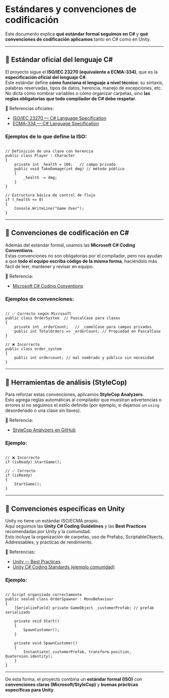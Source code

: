 # Estándares y convenciones de codificación

Este documento explica **qué estándar formal seguimos en C#** y **qué convenciones de codificación aplicamos** tanto en C# como en Unity.

---

## 📌 Estándar oficial del lenguaje C#

El proyecto sigue el **ISO/IEC 23270 (equivalente a ECMA-334)**, que es la **especificación oficial del lenguaje C#**.  
Este estándar define **cómo funciona el lenguaje a nivel técnico**: su sintaxis, palabras reservadas, tipos de datos, herencia, manejo de excepciones, etc.  
No dicta cómo nombrar variables o cómo organizar carpetas, sino **las reglas obligatorias que todo compilador de C# debe respetar**.

🔗 Referencias oficiales:  
- [ISO/IEC 23270 — C# Language Specification](https://www.iso.org/standard/75178.html)  
- [ECMA-334 — C# Language Specification](https://www.ecma-international.org/publications-and-standards/standards/ecma-334/)  

### Ejemplos de lo que define la ISO:

<pre><code class="language-cs">
// Definición de una clase con herencia
public class Player : Character
&#123;
    private int _health = 100;   // campo privado
    public void TakeDamage(int dmg) // método público
    &#123;
        _health -= dmg;
    &#125;
&#125;

// Estructura básica de control de flujo
if (_health &lt;= 0)
&#123;
    Console.WriteLine("Game Over");
&#125;
</code></pre>

---

## 📌 Convenciones de codificación en C#

Además del estándar formal, usamos las **Microsoft C# Coding Conventions**.  
Estas convenciones no son obligatorias por el compilador, pero nos ayudan a que **todo el equipo escriba código de la misma forma**, haciéndolo más fácil de leer, mantener y revisar en equipo.  

🔗 Referencia:  
- [Microsoft C# Coding Conventions](https://learn.microsoft.com/en-us/dotnet/csharp/fundamentals/coding-style/coding-conventions)

### Ejemplos de convenciones:

<pre><code class="language-cs">
// ✅ Correcto según Microsoft
public class OrderSystem  // PascalCase para clases
&#123;
    private int _orderCount;   // _camelCase para campos privados
    public int TotalOrders =&gt; _orderCount; // Propiedad en PascalCase
&#125;

// ❌ Incorrecto
public class order_system
&#123;
    public int ordercount; // mal nombrado y público sin necesidad
&#125;
</code></pre>

---

## 📌 Herramientas de análisis (StyleCop)

Para reforzar estas convenciones, aplicamos **StyleCop Analyzers**.  
Esto agrega reglas automáticas al compilador que muestran advertencias o errores si no seguimos el estilo definido (por ejemplo, si dejamos un `using` desordenado o una clase sin llaves).

🔗 Referencia:  
- [StyleCop Analyzers en GitHub](https://github.com/DotNetAnalyzers/StyleCopAnalyzers)

### Ejemplo:

<pre><code class="language-cs">
// ❌ Incorrecto
if (isReady) StartGame();

// ✅ Correcto
if (isReady)
&#123;
    StartGame();
&#125;
</code></pre>

---

## 📌 Convenciones específicas en Unity

Unity no tiene un estándar ISO/ECMA propio.  
Aquí seguimos las **Unity C# Coding Guidelines** y las **Best Practices** recomendadas por Unity y la comunidad.  
Esto incluye la organización de carpetas, uso de Prefabs, ScriptableObjects, Addressables, y prácticas de rendimiento.

🔗 Referencias:  
- [Unity — Best Practices](https://docs.unity3d.com/6000.2/Documentation/Manual/best-practice-guides.html)  
- [Unity C# Coding Standards (ejemplo comunidad)](https://unity.com/resources/c-sharp-style-guide-unity-6)

### Ejemplo:

<pre><code class="language-cs">
// Script organizado correctamente
public sealed class OrderSpawner : MonoBehaviour
&#123;
    [SerializeField] private GameObject _customerPrefab; // prefab serializado

    private void Start()
    &#123;
        SpawnCustomer();
    &#125;

    private void SpawnCustomer()
    &#123;
        Instantiate(_customerPrefab, transform.position, Quaternion.identity);
    &#125;
&#125;
</code></pre>

---


De esta forma, el proyecto combina un **estándar formal (ISO)** con **convenciones claras (Microsoft/StyleCop)** y **buenas prácticas específicas para Unity**.
